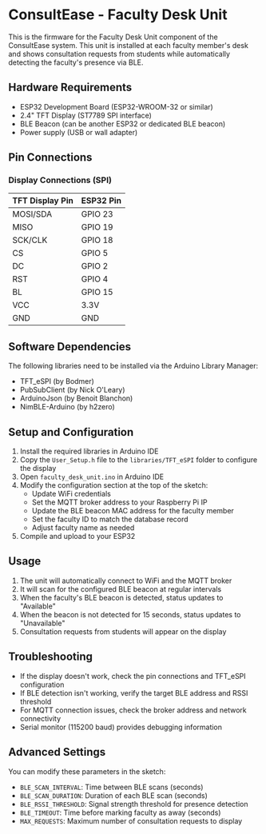 # ConsultEase - Faculty Desk Unit

This is the firmware for the Faculty Desk Unit component of the ConsultEase system. This unit is installed at each faculty member's desk and shows consultation requests from students while automatically detecting the faculty's presence via BLE.

## Hardware Requirements

- ESP32 Development Board (ESP32-WROOM-32 or similar)
- 2.4" TFT Display (ST7789 SPI interface)
- BLE Beacon (can be another ESP32 or dedicated BLE beacon)
- Power supply (USB or wall adapter)

## Pin Connections

### Display Connections (SPI)
| TFT Display Pin | ESP32 Pin |
|-----------------|-----------|
| MOSI/SDA        | GPIO 23   |
| MISO            | GPIO 19   |
| SCK/CLK         | GPIO 18   |
| CS              | GPIO 5    |
| DC              | GPIO 2    |
| RST             | GPIO 4    |
| BL              | GPIO 15   |
| VCC             | 3.3V      |
| GND             | GND       |

## Software Dependencies

The following libraries need to be installed via the Arduino Library Manager:

- TFT_eSPI (by Bodmer)
- PubSubClient (by Nick O'Leary)
- ArduinoJson (by Benoit Blanchon)
- NimBLE-Arduino (by h2zero)

## Setup and Configuration

1. Install the required libraries in Arduino IDE
2. Copy the `User_Setup.h` file to the `libraries/TFT_eSPI` folder to configure the display
3. Open `faculty_desk_unit.ino` in Arduino IDE
4. Modify the configuration section at the top of the sketch:
   - Update WiFi credentials
   - Set the MQTT broker address to your Raspberry Pi IP
   - Update the BLE beacon MAC address for the faculty member
   - Set the faculty ID to match the database record
   - Adjust faculty name as needed
5. Compile and upload to your ESP32

## Usage

1. The unit will automatically connect to WiFi and the MQTT broker
2. It will scan for the configured BLE beacon at regular intervals
3. When the faculty's BLE beacon is detected, status updates to "Available"
4. When the beacon is not detected for 15 seconds, status updates to "Unavailable"
5. Consultation requests from students will appear on the display

## Troubleshooting

- If the display doesn't work, check the pin connections and TFT_eSPI configuration
- If BLE detection isn't working, verify the target BLE address and RSSI threshold
- For MQTT connection issues, check the broker address and network connectivity
- Serial monitor (115200 baud) provides debugging information

## Advanced Settings

You can modify these parameters in the sketch:

- `BLE_SCAN_INTERVAL`: Time between BLE scans (seconds)
- `BLE_SCAN_DURATION`: Duration of each BLE scan (seconds)
- `BLE_RSSI_THRESHOLD`: Signal strength threshold for presence detection
- `BLE_TIMEOUT`: Time before marking faculty as away (seconds)
- `MAX_REQUESTS`: Maximum number of consultation requests to display 